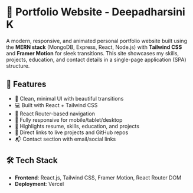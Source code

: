 # 💼 Portfolio Website - Deepadharsini K

A modern, responsive, and animated personal portfolio website built using the **MERN stack** (MongoDB, Express, React, Node.js) with **Tailwind CSS** and **Framer Motion** for sleek transitions. This site showcases my skills, projects, education, and contact details in a single-page application (SPA) structure.

## 🚀 Features

- 🎨 Clean, minimal UI with beautiful transitions
- 💻 Built with React + Tailwind CSS
- 🧭 React Router-based navigation
- 📱 Fully responsive for mobile/tablet/desktop
- 🌟 Highlights resume, skills, education, and projects
- 🔗 Direct links to live projects and GitHub repos
- 📬 Contact section with email/social links

## 🛠️ Tech Stack

- **Frontend**: React.js, Tailwind CSS, Framer Motion, React Router DOM
- **Deployment**: Vercel


